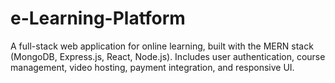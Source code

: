 # e-Learning-Platform
A full-stack web application for online learning, built with the MERN stack (MongoDB, Express.js, React, Node.js). Includes user authentication, course management, video hosting, payment integration, and responsive UI.
